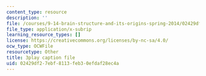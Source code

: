 ```yaml
---
content_type: resource
description: ''
file: /courses/9-14-brain-structure-and-its-origins-spring-2014/02429df27ebf8113feb30efdaf28ec4a_555129.srt
file_type: application/x-subrip
learning_resource_types: []
license: https://creativecommons.org/licenses/by-nc-sa/4.0/
ocw_type: OCWFile
resourcetype: Other
title: 3play caption file
uid: 02429df2-7ebf-8113-feb3-0efdaf28ec4a
---
```

